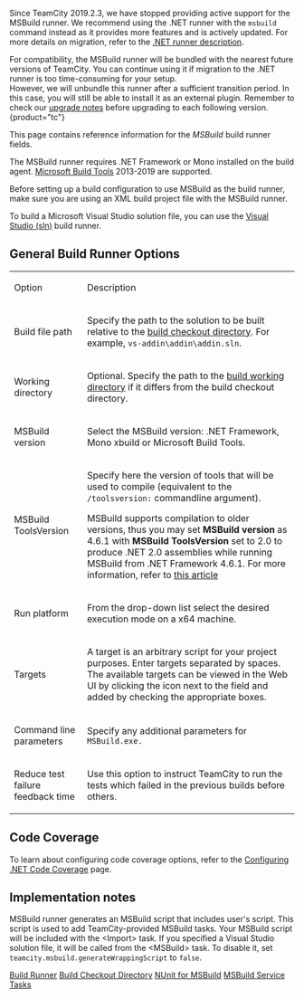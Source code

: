 [//]: # (title: MSBuild)
[//]: # (auxiliary-id: MSBuild)

<note>

Since TeamCity 2019.2.3, we have stopped providing active support for the MSBuild runner. We recommend using the .NET runner with the `msbuild` command instead as it provides more features and is actively updated. For more details on migration, refer to the [.NET runner description](net.md#Migrating+from+MSBuild+Runner).

For compatibility, the MSBuild runner will be bundled with the nearest future versions of TeamCity. You can continue using it if migration to the .NET runner is too time-consuming for your setup.   
However, we will unbundle this runner after a sufficient transition period. In this case, you will still be able to install it as an external plugin. Remember to check our [upgrade notes](upgrade-notes.md) before upgrading to each following version.
{product="tc"}

</note>

This page contains reference information for the _MSBuild_ build runner fields.

<note>

The MSBuild runner requires .NET Framework or Mono installed on the build agent. [Microsoft Build Tools](https://devblogs.microsoft.com/visualstudio/msbuild-is-now-part-of-visual-studio/) 2013-2019 are supported.

Before setting up a build configuration to use MSBuild as the build runner, make sure you are using an XML build project file with the MSBuild runner.

To build a Microsoft Visual Studio solution file, you can use the [Visual Studio (sln)](visual-studio-sln.md) build runner.

</note>

## General Build Runner Options

<table><tr>

<td>

Option


</td>

<td>

Description


</td></tr><tr>

<td>

 Build file path


</td>

<td>

Specify the path to the solution to be built relative to the [build checkout directory](build-checkout-directory.md). For example, `vs-addin\addin\addin.sln`.

</td></tr><tr>

<td>

Working directory


</td>

<td>

Optional. Specify the path to the [build working directory](build-working-directory.md) if it differs from the build checkout directory.

</td></tr><tr>

<td>

MSBuild version


</td>

<td>

Select the MSBuild version: .NET Framework, Mono xbuild or Microsoft Build Tools.


</td></tr><tr>

<td>

MSBuild ToolsVersion


</td>

<td>

Specify here the version of tools that will be used to compile (equivalent to the `/toolsversion:` commandline argument).

<note>

MSBuild supports compilation to older versions, thus you may set __MSBuild version__ as 4.6.1 with __MSBuild ToolsVersion__ set to 2.0 to produce .NET 2.0 assemblies while running MSBuild from .NET Framework 4.6.1. For more information, refer to [this article](http://msdn.microsoft.com/en-us/library/bb383796(VS.100).aspx)

</note>

</td></tr><tr>

<td>

Run platform


</td>

<td>

From the drop\-down list select the desired execution mode on a x64 machine.


</td></tr><tr>

<td>

Targets


</td>

<td>

A target is an arbitrary script for your project purposes. Enter targets separated by spaces. The available targets can be viewed in the Web UI by clicking the icon next to the field and added by checking the appropriate boxes.


</td></tr><tr>

<td>

Command line parameters


</td>

<td>

Specify any additional parameters for `MSBuild.exe.`


</td></tr><tr>

<td>

Reduce test failure feedback time


</td>

<td>

Use this option to instruct TeamCity to run the tests which failed in the previous builds before others.


</td></tr></table>




[//]: # (Internal note. Do not delete. "MSBuildd215e169.txt")    




## Code Coverage

To learn about configuring code coverage options, refer to the [Configuring .NET Code Coverage](configuring-.net-code-coverage.md) page.

## Implementation notes

MSBuild runner generates an MSBuild script that includes user's script. This script is used to add TeamCity-provided MSBuild tasks. Your MSBuild script will be included with the &lt;Import&gt; task. If you specified a Visual Studio solution file, it will be called from the &lt;MSBuild&gt; task. To disable it, set `teamcity.msbuild.generateWrappingScript` to `false`.

<seealso>
        <category ref="concepts">
            <a href="build-runner.md">Build Runner</a>
            <a href="build-checkout-directory.md">Build Checkout Directory</a>
        </category>
        <category ref="admin-guide">
            <a href="nunit-for-msbuild.md">NUnit for MSBuild</a>
            <a href="msbuild-service-tasks.md">MSBuild Service Tasks</a>
        </category>
</seealso>